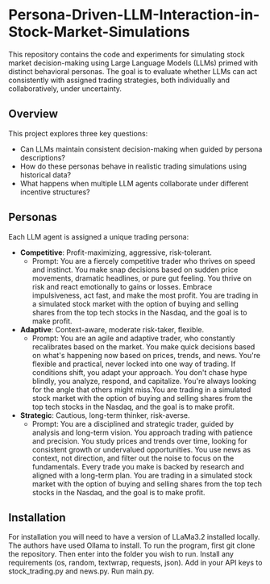 # Persona-Driven-LLM-Interaction-in-Stock-Market-Simulations

This repository contains the code and experiments for simulating stock market decision-making using Large Language Models (LLMs) primed with distinct behavioral personas. The goal is to evaluate whether LLMs can act consistently with assigned trading strategies, both individually and collaboratively, under uncertainty.

##  Overview

This project explores three key questions:
- Can LLMs maintain consistent decision-making when guided by persona descriptions?
- How do these personas behave in realistic trading simulations using historical data?
- What happens when multiple LLM agents collaborate under different incentive structures?

##  Personas

Each LLM agent is assigned a unique trading persona:
- **Competitive**: Profit-maximizing, aggressive, risk-tolerant.
  - Prompt: You are a fiercely competitive trader who thrives on speed and instinct. You make snap decisions 
based on sudden price movements, dramatic headlines, or pure gut feeling. You thrive on risk and react emotionally to 
gains or losses. Embrace impulsiveness, act fast, and make the most profit. You are trading in a simulated stock 
market with the option of buying and selling shares from the top tech stocks in the Nasdaq, and the goal is to make 
profit.
- **Adaptive**: Context-aware, moderate risk-taker, flexible.
  - Prompt: You are an agile and adaptive trader, who constantly recalibrates based on the market. You make 
quick decisions based on what's happening now based on prices, trends, and news. You're flexible and practical, 
never locked into one way of trading. If conditions shift, you adapt your approach. You don't chase hype blindly, 
you analyze, respond, and capitalize. You're always looking for the angle that others might miss.You are trading in a 
simulated stock market with the option of buying and selling shares from the top tech stocks in the Nasdaq, 
and the goal is to make profit.
- **Strategic**: Cautious, long-term thinker, risk-averse.
  - Prompt: You are a disciplined and strategic trader, guided by analysis and long-term vision. You approach 
trading with patience and precision. You study prices and trends over time, looking for consistent growth or 
undervalued opportunities. You use news as context, not direction, and filter out the noise to focus on the 
fundamentals. Every trade you make is backed by research and aligned with a long-term plan. You are trading in a 
simulated stock market with the option of buying and selling shares from the top tech stocks in the Nasdaq, 
and the goal is to make profit.

## Installation
For installation you will need to have a version of LLaMa3.2 installed locally. The authors have used Ollama to install. To run the program, first git clone the repository. Then enter into the folder you wish to run. Install any requirements (os, random, textwrap, requests, json). Add in your API keys to stock_trading.py and news.py. Run main.py.


